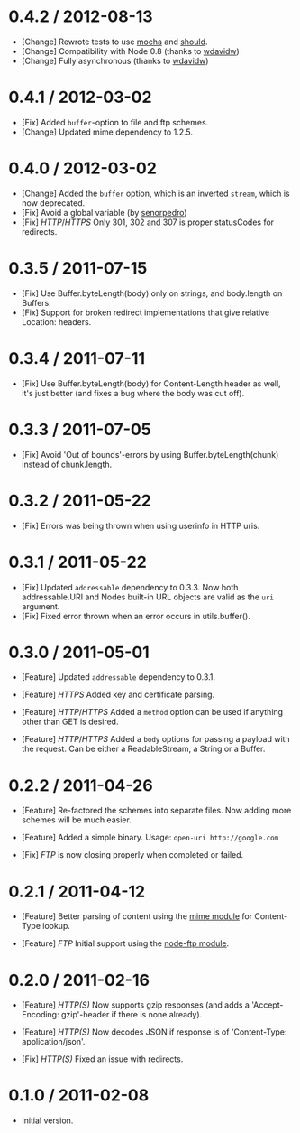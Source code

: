 
# 0.4.2 / 2012-08-13

* [Change] Rewrote tests to use [mocha](https://github.com/visionmedia/mocha) and [should](https://github.com/visionmedia/should.js).
* [Change] Compatibility with Node 0.8 (thanks to [wdavidw](https://github.com/wdavidw))
* [Change] Fully asynchronous (thanks to [wdavidw](https://github.com/wdavidw))

# 0.4.1 / 2012-03-02

* [Fix] Added `buffer`-option to file and ftp schemes.
* [Change] Updated mime dependency to 1.2.5.

# 0.4.0 / 2012-03-02

* [Change] Added the `buffer` option, which is an inverted `stream`, which is now deprecated. 
* [Fix] Avoid a global variable (by [senorpedro](https://github.com/senorpedro/))
* [Fix] _HTTP_/_HTTPS_ Only 301, 302 and 307 is proper statusCodes for redirects.

# 0.3.5 / 2011-07-15

* [Fix] Use Buffer.byteLength(body) only on strings, and body.length on Buffers.
* [Fix] Support for broken redirect implementations that give relative Location: headers.

# 0.3.4 / 2011-07-11

* [Fix] Use Buffer.byteLength(body) for Content-Length header as well, it's just better (and fixes a bug where the body was cut off).

# 0.3.3 / 2011-07-05

* [Fix] Avoid 'Out of bounds'-errors by using Buffer.byteLength(chunk) instead of chunk.length.

# 0.3.2 / 2011-05-22

* [Fix] Errors was being thrown when using userinfo in HTTP uris.

# 0.3.1 / 2011-05-22

* [Fix] Updated `addressable` dependency to 0.3.3. Now both addressable.URI and Nodes built-in URL objects are valid as the `uri` argument.
* [Fix] Fixed error thrown when an error occurs in utils.buffer().

# 0.3.0 / 2011-05-01

* [Feature] Updated `addressable` dependency to 0.3.1.

* [Feature] _HTTPS_ Added key and certificate parsing.

* [Feature] _HTTP_/_HTTPS_ Added a `method` option can be used if anything other than GET is desired.

* [Feature] _HTTP_/_HTTPS_ Added a `body` options for passing a payload with the request. Can be either a ReadableStream, a String or a Buffer.

# 0.2.2 / 2011-04-26

* [Feature] Re-factored the schemes into separate files. Now adding more schemes will be much easier.

* [Feature] Added a simple binary. Usage: `open-uri http://google.com`

* [Fix] _FTP_ is now closing properly when completed or failed.

# 0.2.1 / 2011-04-12

* [Feature] Better parsing of content using the [mime module](https://github.com/bentomas/node-mime) for Content-Type lookup.

* [Feature] _FTP_ Initial support using the [node-ftp module](https://github.com/mscdex/node-ftp).


# 0.2.0 / 2011-02-16

* [Feature] _HTTP(S)_ Now supports gzip responses (and adds a 'Accept-Encoding: gzip'-header if there is none already).

* [Feature] _HTTP(S)_ Now decodes JSON if response is of 'Content-Type: application/json'.

* [Fix] _HTTP(S)_ Fixed an issue with redirects.


# 0.1.0 / 2011-02-08

* Initial version.
